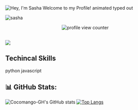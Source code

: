 <img src="https://readme-typing-svg.demolab.com?font=Operator+Mono&size=37&duration=2800&pause=2000&color=FAFAFA&center=true&vCenter=true&width=940&height=50&lines=Hey%2C+I'm+Sasha+Welcome+to+my+Profile!" align="middle" alt="Hey, I'm Sasha Welcome to my Profile! animated typed out">

![sasha](https://github.com/Cocomango-GH/cocomango-GH/assets/111953271/9c8d7728-06ab-4e55-b914-98ea98ddfd6b)

<p align="center">
    <img src="https://komarev.com/ghpvc/?username=Cocomangp-GH&color=0079fa&style=flat-square&label=PROFILE+VIEWS" alt="profile view counter">
</p> <br>

<img  src="assests/borderseperator.gif">



<!--
**Cocomango-GH/cocomango-GH** is a ✨ _special_ ✨ repository because its `README.md` (this file) appears on your GitHub profile.

Here are some ideas to get you started:

- 🔭 I’m currently working on ...
- 🌱 I’m currently learning ...
- 👯 I’m looking to collaborate on ...
- 🤔 I’m looking for help with ...
- 💬 Ask me about ...
- 📫 How to reach me: ...
- 😄 Pronouns: ...
- ⚡ Fun fact: ...
-->

## Techincal Skills 
python
javascript 

## 📊 GitHub Stats:
![Cocomango-GH's GitHub stats](https://github-readme-stats.vercel.app/api?username=cocomango-GH&show_icons=true&theme=transparent)
[![Top Langs](https://github-readme-stats.vercel.app/api/top-langs/?username=cocomango-GH&layout=compact)](https://github.com/anuraghazra/github-readme-stats) 


